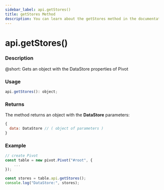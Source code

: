 ```yaml
---
sidebar_label: api.getStores()
title: getStores Method
description: You can learn about the getStores method in the documentation of the DHTMLX JavaScript Pivot library. Browse developer guides and API reference, try out code examples and live demos, and download a free 30-day evaluation version of DHTMLX Pivot.
---
```


# api.getStores()

### Description

@short: Gets an object with the DataStore properties of Pivot

### Usage

~~~jsx {}
api.getStores(): object;
~~~

### Returns

The method returns an object with the **DataStore** parameters:

~~~jsx {}
{
  data: DataStore // ( object of parameters )
}
~~~

### Example

~~~jsx {}
// create Pivot
const table = new pivot.Pivot("#root", {
    ...
});

const stores = table.api.getStores();
console.log("DataStore:", stores);
~~~
